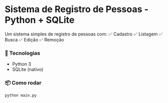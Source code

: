 # Sistema de Registro de Pessoas - Python + SQLite

Um sistema simples de registro de pessoas com:
✅ Cadastro
✅ Listagem
✅ Busca
✅ Edição
✅ Remoção

### 📌 Tecnologias
- Python 3
- SQLite (nativo)

### 📦 Como rodar
```bash
python main.py
